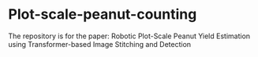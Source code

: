 # Plot-scale-peanut-counting
The repository is for the paper: Robotic Plot-Scale Peanut Yield Estimation using Transformer-based Image Stitching and Detection
